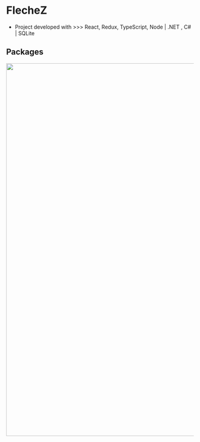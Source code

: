 # FlecheZ

* Project developed with >>> React, Redux, TypeScript, Node | .NET , C# | SQLite


## Packages

<img src="" alt="" style="width:1000px;"/>

